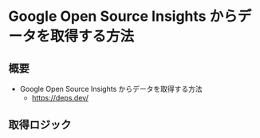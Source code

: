 # Google Open Source Insights からデータを取得する方法

## 概要
- Google Open Source Insights からデータを取得する方法
   - <a href="https://deps.dev/" target="_blank" rel="noopener noreferrer">https://deps.dev/</a>

## 取得ロジック
